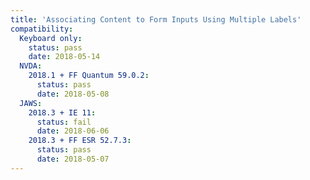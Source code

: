 ```yaml
---
title: 'Associating Content to Form Inputs Using Multiple Labels'
compatibility:
  Keyboard only:
    status: pass
    date: 2018-05-14
  NVDA:
    2018.1 + FF Quantum 59.0.2:
      status: pass
      date: 2018-05-08
  JAWS:
    2018.3 + IE 11:
      status: fail
      date: 2018-06-06
    2018.3 + FF ESR 52.7.3:
      status: pass
      date: 2018-05-07
---
```

